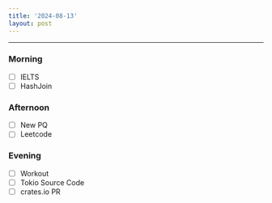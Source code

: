 ```yaml
---
title: '2024-08-13'
layout: post
---
```


---

### Morning

- [ ] IELTS
- [ ] HashJoin

### Afternoon

- [ ] New PQ
- [ ] Leetcode

### Evening

- [ ] Workout
- [ ] Tokio Source Code
- [ ] crates.io PR
